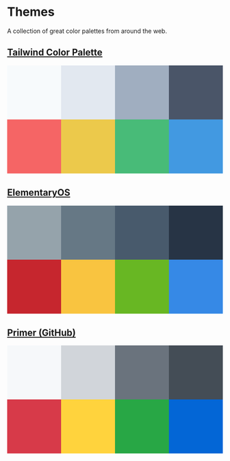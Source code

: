 # Themes
A collection of great color palettes from around the web.

## [Tailwind Color Palette](https://tailwindcss.com/docs/customizing-colors/#default-color-palette)
[![tailwind](/assets/tailwind.svg)](https://tailwindcss.com/docs/customizing-colors/#default-color-palette)

## [ElementaryOS](https://elementary.io/brand)
[![elementary](/assets/elementary.svg)](https://elementary.io/brand)

## [Primer (GitHub)](https://primer.style/css/support/color-system)
[![tailwind](/assets/primer.svg)](https://primer.style/css/support/color-system)